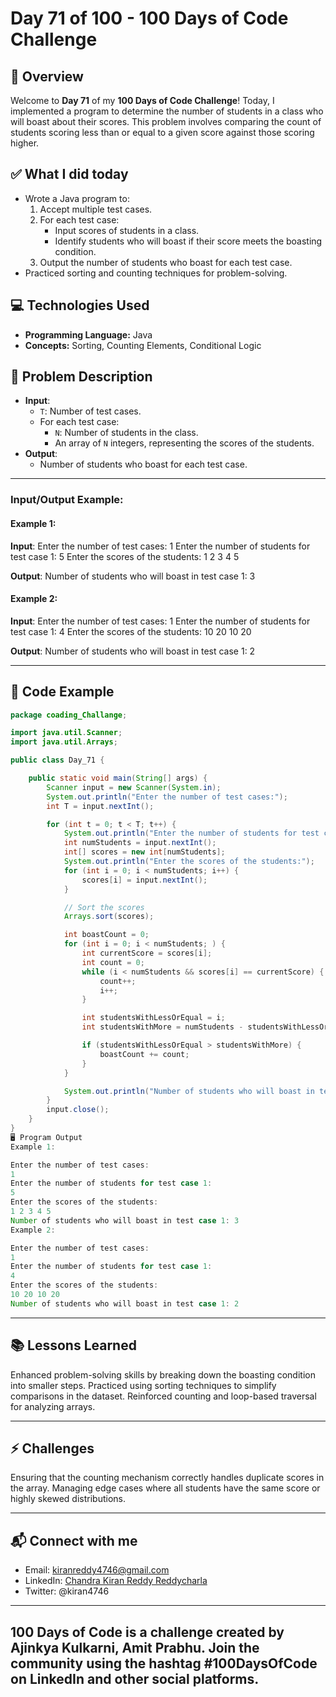 # Day 71 of 100 - 100 Days of Code Challenge

## 📝 Overview
Welcome to **Day 71** of my **100 Days of Code Challenge**! Today, I implemented a program to determine the number of students in a class who will boast about their scores. This problem involves comparing the count of students scoring less than or equal to a given score against those scoring higher.

## ✅ What I did today
- Wrote a Java program to:
  1. Accept multiple test cases.
  2. For each test case:
     - Input scores of students in a class.
     - Identify students who will boast if their score meets the boasting condition.
  3. Output the number of students who boast for each test case.
- Practiced sorting and counting techniques for problem-solving.

## 💻 Technologies Used
- **Programming Language:** Java
- **Concepts:** Sorting, Counting Elements, Conditional Logic

## 📖 Problem Description
- **Input**:
  - `T`: Number of test cases.
  - For each test case:
    - `N`: Number of students in the class.
    - An array of `N` integers, representing the scores of the students.
- **Output**:
  - Number of students who boast for each test case.

---

### Input/Output Example:

#### Example 1:
**Input**:
Enter the number of test cases: 1 Enter the number of students for test case 1: 5 Enter the scores of the students: 1 2 3 4 5



**Output**:
Number of students who will boast in test case 1: 3



#### Example 2:
**Input**:
Enter the number of test cases: 1 Enter the number of students for test case 1: 4 Enter the scores of the students: 10 20 10 20



**Output**:
Number of students who will boast in test case 1: 2



---

## 📝 Code Example

```java
package coading_Challange;

import java.util.Scanner;
import java.util.Arrays;

public class Day_71 {

    public static void main(String[] args) {
        Scanner input = new Scanner(System.in);
        System.out.println("Enter the number of test cases:");
        int T = input.nextInt();

        for (int t = 0; t < T; t++) {
            System.out.println("Enter the number of students for test case " + (t + 1) + ":");
            int numStudents = input.nextInt();
            int[] scores = new int[numStudents];
            System.out.println("Enter the scores of the students:");
            for (int i = 0; i < numStudents; i++) {
                scores[i] = input.nextInt();
            }

            // Sort the scores
            Arrays.sort(scores);

            int boastCount = 0;
            for (int i = 0; i < numStudents; ) {
                int currentScore = scores[i];
                int count = 0;
                while (i < numStudents && scores[i] == currentScore) {
                    count++;
                    i++;
                }

                int studentsWithLessOrEqual = i;
                int studentsWithMore = numStudents - studentsWithLessOrEqual;

                if (studentsWithLessOrEqual > studentsWithMore) {
                    boastCount += count;
                }
            }

            System.out.println("Number of students who will boast in test case " + (t + 1) + ": " + boastCount);
        }
        input.close();
    }
}
🖥️ Program Output
Example 1:

Enter the number of test cases:
1
Enter the number of students for test case 1:
5
Enter the scores of the students:
1 2 3 4 5
Number of students who will boast in test case 1: 3
Example 2:

Enter the number of test cases:
1
Enter the number of students for test case 1:
4
Enter the scores of the students:
10 20 10 20
Number of students who will boast in test case 1: 2
```
---
## 📚 Lessons Learned
Enhanced problem-solving skills by breaking down the boasting condition into smaller steps.
Practiced using sorting techniques to simplify comparisons in the dataset.
Reinforced counting and loop-based traversal for analyzing arrays.

---
## ⚡ Challenges
Ensuring that the counting mechanism correctly handles duplicate scores in the array.
Managing edge cases where all students have the same score or highly skewed distributions.

---
## 📬 Connect with me
- Email: kiranreddy4746@gmail.com
- LinkedIn: [Chandra Kiran Reddy Reddycharla](https://www.linkedin.com/in/chandra-kiran-reddy-reddycharla-a9a746230/)
- Twitter: @kiran4746

---
## 100 Days of Code is a challenge created by Ajinkya Kulkarni, Amit Prabhu. Join the community using the hashtag #100DaysOfCode on LinkedIn and other social platforms.

